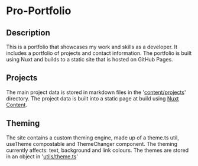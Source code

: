 # Pro-Portfolio

## Description

This is a portfolio that showcases my work and skills as a developer. It includes a portfolio of projects and contact information. The portfolio is built using Nuxt and builds to a static site that is hosted on GitHub Pages.

## Projects

The main project data is stored in markdown files in the '[content/projects](/content/projects)' directory. The project data is built into a static page at build using [Nuxt Content](https://content.nuxt.com/).

## Theming

The site contains a custom theming engine, made up of a theme.ts util, useTheme compostable and ThemeChanger component. The theming currently affects: text, background and link colours. The themes are stored in an object in '[utils/theme.ts](/utils)'
